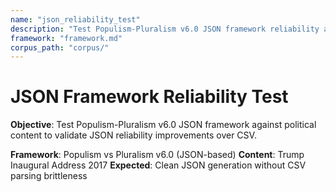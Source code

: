 ```yaml
---
name: "json_reliability_test"
description: "Test Populism-Pluralism v6.0 JSON framework reliability against political content"
framework: "framework.md"
corpus_path: "corpus/"
---
```


# JSON Framework Reliability Test

**Objective**: Test Populism-Pluralism v6.0 JSON framework against political content to validate JSON reliability improvements over CSV.

**Framework**: Populism vs Pluralism v6.0 (JSON-based)
**Content**: Trump Inaugural Address 2017
**Expected**: Clean JSON generation without CSV parsing brittleness 